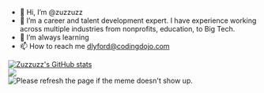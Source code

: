 - 👋 Hi, I’m @zuzzuzz
- 👀 I’m a career and talent development expert. I have experience working across multiple industries from nonprofits, education, to Big Tech. 
- 🌱 I’m always learning
- 📫 How to reach me dlyford@codingdojo.com 

<!---
zuzzuzz/zuzzuzz is a ✨ special ✨ repository because its `README.md` (this file) appears on your GitHub profile.
You can click the Preview link to take a look at your changes.
--->
[![Zuzzuzz's GitHub stats](https://github-readme-stats.vercel.app/api?username=zuzzuzz)](https://github.com/zuzzuzz/github-readme-stats)
<br/>
<img src= "https://readme-jokes.vercel.app/api?bgColor=%23073b4c&textColor=%2306d6a0&aColor=%2306d6a0&borderColor=%2306d6a0" /> 
<br/>
<img src='https://random-memer.herokuapp.com/' title="Meme" alt="Please refresh the page if the meme doesn't show up.">
